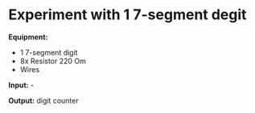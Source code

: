 # Experiment with 1 7-segment degit
**Equipment:**
- 1 7-segment digit
- 8x Resistor 220 Om
- Wires

**Input:** -

**Output:** digit counter